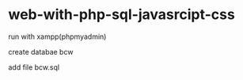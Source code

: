 # web-with-php-sql-javasrcipt-css

run with xampp(phpmyadmin)

create databae bcw 

add file bcw.sql 


